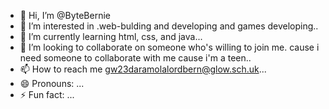 - 👋 Hi, I’m @ByteBernie
- 👀 I’m interested in .web-bulding and developing and games developing..
- 🌱 I’m currently learning html, css, and java...
- 💞️ I’m looking to collaborate on someone who's willing to join me. cause i need someone to collaborate with me cause i'm a teen..
- 📫 How to reach me gw23daramolalordbern@glow.sch.uk...
- 😄 Pronouns: ...
- ⚡ Fun fact: ...

<!---
ByteBernie/ByteBernie is a ✨ special ✨ repository because its `README.md` (this file) appears on your GitHub profile.
You can click the Preview link to take a look at your changes.
--->
